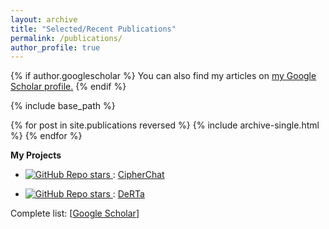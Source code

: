```yaml
---
layout: archive
title: "Selected/Recent Publications"
permalink: /publications/
author_profile: true
---
```


{% if author.googlescholar %}
  You can also find my articles on <u><a href="{{author.googlescholar}}">my Google Scholar profile</a>.</u>
{% endif %}

{% include base_path %}

{% for post in site.publications reversed %}
  {% include archive-single.html %}
{% endfor %}



**My Projects**
- <a href="https://github.com/RobustNLP/CipherChat"> <img alt="GitHub Repo stars" src="https://img.shields.io/github/stars/RobustNLP/CipherChat?label=Github%20Stars&style=social"> </a>: [CipherChat](https://github.com/RobustNLP/CipherChat)    

- <a href="https://github.com/RobustNLP/DeRTa"> <img alt="GitHub Repo stars" src="https://img.shields.io/github/stars/RobustNLP/DeRTa?label=Github%20Stars&style=social"> </a>: [DeRTa](https://github.com/RobustNLP/DeRTa)    

Complete list: \[[Google Scholar](https://scholar.google.com/citations?view_op=list_works&hl=en&user=cd-wSAsAAAAJ&hl=en)\]
